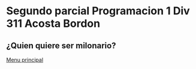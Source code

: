 # Segundo parcial Programacion 1 Div 311 Acosta Bordon

## ¿Quien quiere ser milonario?

[Menu principal](imagenes_readme\inicio.png)